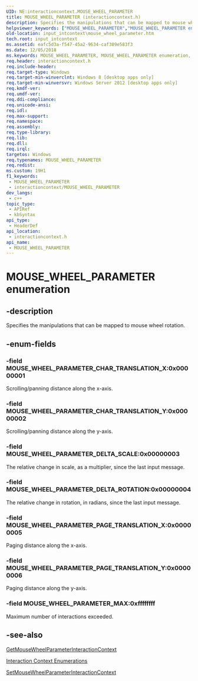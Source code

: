 ```yaml
---
UID: NE:interactioncontext.MOUSE_WHEEL_PARAMETER
title: MOUSE_WHEEL_PARAMETER (interactioncontext.h)
description: Specifies the manipulations that can be mapped to mouse wheel rotation.
helpviewer_keywords: ["MOUSE_WHEEL_PARAMETER","MOUSE_WHEEL_PARAMETER enumeration","MOUSE_WHEEL_PARAMETER_CHAR_TRANSLATION_X","MOUSE_WHEEL_PARAMETER_CHAR_TRANSLATION_Y","MOUSE_WHEEL_PARAMETER_DELTA_ROTATION","MOUSE_WHEEL_PARAMETER_DELTA_SCALE","MOUSE_WHEEL_PARAMETER_MAX","MOUSE_WHEEL_PARAMETER_PAGE_TRANSLATION_X","MOUSE_WHEEL_PARAMETER_PAGE_TRANSLATION_Y","input_intcontext.mouse_wheel_parameter","interactioncontext.mouse_wheel_parameter","interactioncontext/MOUSE_WHEEL_PARAMETER","interactioncontext/MOUSE_WHEEL_PARAMETER_CHAR_TRANSLATION_X","interactioncontext/MOUSE_WHEEL_PARAMETER_CHAR_TRANSLATION_Y","interactioncontext/MOUSE_WHEEL_PARAMETER_DELTA_ROTATION","interactioncontext/MOUSE_WHEEL_PARAMETER_DELTA_SCALE","interactioncontext/MOUSE_WHEEL_PARAMETER_MAX","interactioncontext/MOUSE_WHEEL_PARAMETER_PAGE_TRANSLATION_X","interactioncontext/MOUSE_WHEEL_PARAMETER_PAGE_TRANSLATION_Y"]
old-location: input_intcontext\mouse_wheel_parameter.htm
tech.root: input_intcontext
ms.assetid: eafc5d3a-f547-45a2-9634-caf309e583f3
ms.date: 12/05/2018
ms.keywords: MOUSE_WHEEL_PARAMETER, MOUSE_WHEEL_PARAMETER enumeration, MOUSE_WHEEL_PARAMETER_CHAR_TRANSLATION_X, MOUSE_WHEEL_PARAMETER_CHAR_TRANSLATION_Y, MOUSE_WHEEL_PARAMETER_DELTA_ROTATION, MOUSE_WHEEL_PARAMETER_DELTA_SCALE, MOUSE_WHEEL_PARAMETER_MAX, MOUSE_WHEEL_PARAMETER_PAGE_TRANSLATION_X, MOUSE_WHEEL_PARAMETER_PAGE_TRANSLATION_Y, input_intcontext.mouse_wheel_parameter, interactioncontext.mouse_wheel_parameter, interactioncontext/MOUSE_WHEEL_PARAMETER, interactioncontext/MOUSE_WHEEL_PARAMETER_CHAR_TRANSLATION_X, interactioncontext/MOUSE_WHEEL_PARAMETER_CHAR_TRANSLATION_Y, interactioncontext/MOUSE_WHEEL_PARAMETER_DELTA_ROTATION, interactioncontext/MOUSE_WHEEL_PARAMETER_DELTA_SCALE, interactioncontext/MOUSE_WHEEL_PARAMETER_MAX, interactioncontext/MOUSE_WHEEL_PARAMETER_PAGE_TRANSLATION_X, interactioncontext/MOUSE_WHEEL_PARAMETER_PAGE_TRANSLATION_Y
req.header: interactioncontext.h
req.include-header: 
req.target-type: Windows
req.target-min-winverclnt: Windows 8 [desktop apps only]
req.target-min-winversvr: Windows Server 2012 [desktop apps only]
req.kmdf-ver: 
req.umdf-ver: 
req.ddi-compliance: 
req.unicode-ansi: 
req.idl: 
req.max-support: 
req.namespace: 
req.assembly: 
req.type-library: 
req.lib: 
req.dll: 
req.irql: 
targetos: Windows
req.typenames: MOUSE_WHEEL_PARAMETER
req.redist: 
ms.custom: 19H1
f1_keywords:
 - MOUSE_WHEEL_PARAMETER
 - interactioncontext/MOUSE_WHEEL_PARAMETER
dev_langs:
 - c++
topic_type:
 - APIRef
 - kbSyntax
api_type:
 - HeaderDef
api_location:
 - interactioncontext.h
api_name:
 - MOUSE_WHEEL_PARAMETER
---
```


# MOUSE_WHEEL_PARAMETER enumeration


## -description

Specifies the manipulations that can be mapped to mouse wheel rotation.

## -enum-fields

### -field MOUSE_WHEEL_PARAMETER_CHAR_TRANSLATION_X:0x00000001

Scrolling/panning distance along the x-axis.

### -field MOUSE_WHEEL_PARAMETER_CHAR_TRANSLATION_Y:0x00000002

Scrolling/panning distance along the y-axis.

### -field MOUSE_WHEEL_PARAMETER_DELTA_SCALE:0x00000003

The relative change in scale, as a multiplier, since the last input message.

### -field MOUSE_WHEEL_PARAMETER_DELTA_ROTATION:0x00000004

The relative change in rotation, in radians, since the last input message.

### -field MOUSE_WHEEL_PARAMETER_PAGE_TRANSLATION_X:0x00000005

Paging distance along the x-axis.

### -field MOUSE_WHEEL_PARAMETER_PAGE_TRANSLATION_Y:0x00000006

Paging distance along the y-axis.

### -field MOUSE_WHEEL_PARAMETER_MAX:0xffffffff

Maximum number of interactions exceeded.

## -see-also

<a href="/previous-versions/windows/desktop/api/interactioncontext/nf-interactioncontext-getmousewheelparameterinteractioncontext">GetMouseWheelParameterInteractionContext</a>



<a href="/previous-versions/windows/desktop/input_intcontext/enumerations">Interaction Context Enumerations</a>



<a href="/previous-versions/windows/desktop/api/interactioncontext/nf-interactioncontext-setmousewheelparameterinteractioncontext">SetMouseWheelParameterInteractionContext</a>
